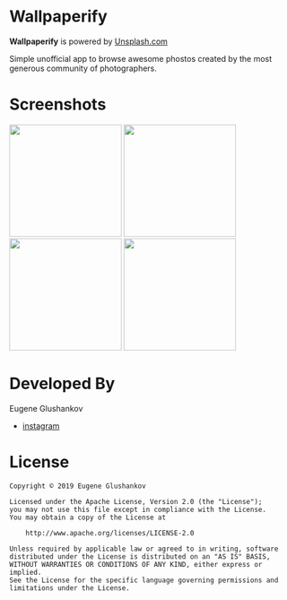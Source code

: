 # Wallpaperify

**Wallpaperify** is powered by [Unsplash.com](https://unsplash.com/)

Simple unofficial app to browse awesome phostos created by the most generous community of photographers.

# Screenshots

<img src="https://github.com/netchar/Wallpaperify/blob/master/Info/home_photos.png" width="200">  <img src="https://github.com/netchar/Wallpaperify/blob/master/Info/photo_details.png" width="200">  <img src="https://github.com/netchar/Wallpaperify/blob/master/Info/home_collections.png" width="200">  <img src="https://github.com/netchar/Wallpaperify/blob/master/Info/collection_details.png" width="200">

# Developed By

Eugene Glushankov
 * [instagram](https://www.instagram.com/e.glushankov/)
 
# License  
	Copyright © 2019 Eugene Glushankov

	Licensed under the Apache License, Version 2.0 (the "License");
	you may not use this file except in compliance with the License.
	You may obtain a copy of the License at

		http://www.apache.org/licenses/LICENSE-2.0

	Unless required by applicable law or agreed to in writing, software
	distributed under the License is distributed on an "AS IS" BASIS,
	WITHOUT WARRANTIES OR CONDITIONS OF ANY KIND, either express or implied.
	See the License for the specific language governing permissions and
	limitations under the License.

